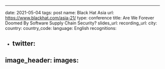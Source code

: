 ---
date: 2021-05-04
tags: post
name: Black Hat Asia
url: https://www.blackhat.com/asia-21/
type: conference
title: Are We Forever Doomed By Software Supply Chain Security?
slides_url: 
recording_url: 
city: 
country: 
country_code: 
language: English
recognitions:
  - twitter:
    - 
image_header: 
images:
  - 
